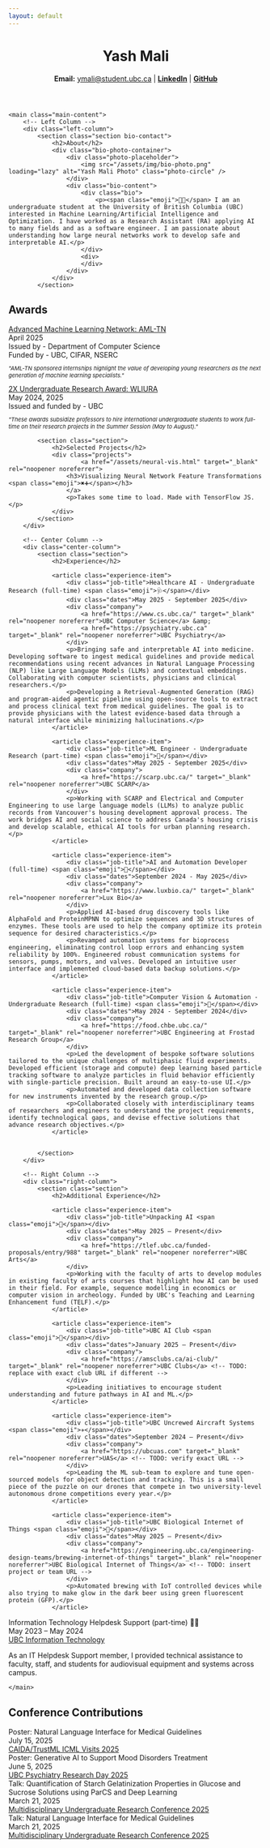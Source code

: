 ```yaml
---
layout: default
---
```

<div class="container">
    <header class="header">
        <h1>Yash Mali</h1>
        <strong>Email:</strong> <a href="mailto:ymali@student.ubc.ca">ymali@student.ubc.ca</a> | <a href="https://www.linkedin.com/in/yash-mali-ubc" target="_blank" rel="noopener noreferrer"><strong>LinkedIn</strong></a> | <a href="https://github.com/yashm8" target="_blank" rel="noopener noreferrer"><strong>GitHub</strong></a>
    </header>

    <main class="main-content">
        <!-- Left Column -->
        <div class="left-column">
            <section class="section bio-contact">
                <h2>About</h2>
                <div class="bio-photo-container">
                    <div class="photo-placeholder">
                        <img src="/assets/img/bio-photo.png" loading="lazy" alt="Yash Mali Photo" class="photo-circle" />
                    </div>
                    <div class="bio-content">
                        <div class="bio">
                            <p><span class="emoji">👋🏼</span> I am an undergraduate student at the University of British Columbia (UBC) interested in Machine Learning/Artificial Intelligence and Optimization. I have worked as a Research Assistant (RA) applying AI to many fields and as a software engineer. I am passionate about understanding how large neural networks work to develop safe and interpretable AI.</p>
                        </div>
                        <div>
                        </div>
                    </div>
                </div>
            </section>


<section class="section">
                <h2>Awards</h2>
                <article class="awards-item">
                    <div class="award-title">
                        <a href="https://amltn.cs.ubc.ca/people/undergraduate-research-awards" target="_blank" rel="noopener noreferrer">
                            Advanced Machine Learning Network: AML-TN
                        </a>
                    </div>
                    <div class="award-date">April 2025</div>
                    <div>Issued by - Department of Computer Science</div>
                    <div>Funded by - UBC, CIFAR, NSERC</div>
                    <p style="font-size: 11px; font-style: italic;">
                        "AML-TN sponsored internships highlight the value of developing young researchers as the next generation of machine learning specialists."
                    </p>
                </article>
                <article class="awards-item">
                    <div class="award-title">
                        <a href="https://students.ubc.ca/career/ubc-experiences/work-learn-international-undergraduate-research-awards/" target="_blank" rel="noopener noreferrer">
                            2X Undergraduate Research Award: WLIURA
                        </a>
                    </div>
                    <div class="award-date">May 2024, 2025</div>
                    <div>Issued and funded by - UBC</div>
                    <p style="font-size: 11px; font-style: italic;">
                        "These awards subsidize professors to hire international undergraduate students to work full-time on their research projects in the Summer Session (May to August)."
                    </p>
                </article>
            </section>

            <section class="section">
                <h2>Selected Projects</h2>
                <div class="projects">
                        <a href="/assets/neural-vis.html" target="_blank" rel="noopener noreferrer">
                    <h3>Visualizing Neural Network Feature Transformations <span class="emoji">✖️➕</span></h3>
                    </a>
                    <p>Takes some time to load. Made with TensorFlow JS.</p>
                </div>
            </section>
        </div>

        <!-- Center Column -->
        <div class="center-column">
            <section class="section">
                <h2>Experience</h2>

                <article class="experience-item">
                    <div class="job-title">Healthcare AI - Undergraduate Research (full-time) <span class="emoji">🩺</span></div>
                    <div class="dates">May 2025 - September 2025</div>
                    <div class="company">
                        <a href="https://www.cs.ubc.ca/" target="_blank" rel="noopener noreferrer">UBC Computer Science</a> &amp;
                        <a href="https://psychiatry.ubc.ca" target="_blank" rel="noopener noreferrer">UBC Psychiatry</a>
                    </div>
                    <p>Bringing safe and interpretable AI into medicine. Developing software to ingest medical guidelines and provide medical recommendations using recent advances in Natural Language Processing (NLP) like Large Language Models (LLMs) and contextual embeddings. Collaborating with computer scientists, physicians and clinical researchers.</p>
                    <p>Developing a Retrieval-Augmented Generation (RAG) and program-aided agentic pipeline using open-source tools to extract and process clinical text from medical guidelines. The goal is to provide physicians with the latest evidence-based data through a natural interface while minimizing hallucinations.</p>
                </article>

                <article class="experience-item">
                    <div class="job-title">ML Engineer - Undergraduate Research (part-time) <span class="emoji">🏡</span></div>
                    <div class="dates">May 2025 - September 2025</div>
                    <div class="company">
                        <a href="https://scarp.ubc.ca/" target="_blank" rel="noopener noreferrer">UBC SCARP</a>
                    </div>
                    <p>Working with SCARP and Electrical and Computer Engineering to use large language models (LLMs) to analyze public records from Vancouver's housing development approval process. The work bridges AI and social science to address Canada's housing crisis and develop scalable, ethical AI tools for urban planning research.</p>
                </article>

                <article class="experience-item">
                    <div class="job-title">AI and Automation Developer (full-time) <span class="emoji">🧬</span></div>
                    <div class="dates">September 2024 - May 2025</div>
                    <div class="company">
                        <a href="https://www.luxbio.ca/" target="_blank" rel="noopener noreferrer">Lux Bio</a>
                    </div>
                    <p>Applied AI-based drug discovery tools like AlphaFold and ProteinMPNN to optimize sequences and 3D structures of enzymes. These tools are used to help the company optimize its protein sequence for desired characteristics.</p>
                    <p>Revamped automation systems for bioprocess engineering, eliminating control loop errors and enhancing system reliability by 100%. Engineered robust communication systems for sensors, pumps, motors, and valves. Developed an intuitive user interface and implemented cloud-based data backup solutions.</p>
                </article>

                <article class="experience-item">
                    <div class="job-title">Computer Vision & Automation - Undergraduate Research (full-time) <span class="emoji">🔬</span></div>
                    <div class="dates">May 2024 - September 2024</div>
                    <div class="company">
                        <a href="https://food.chbe.ubc.ca/" target="_blank" rel="noopener noreferrer">UBC Engineering at Frostad Research Group</a>
                    </div>
                    <p>Led the development of bespoke software solutions tailored to the unique challenges of multiphasic fluid experiments. Developed efficient (storage and compute) deep learning based particle tracking software to analyze particles in fluid behavior efficiently with single-particle precision. Built around an easy-to-use UI.</p>
                    <p>Automated and developed data collection software for new instruments invented by the research group.</p>
                    <p>Collaborated closely with interdisciplinary teams of researchers and engineers to understand the project requirements, identify technological gaps, and devise effective solutions that advance research objectives.</p>
                </article>


            </section>
        </div>

        <!-- Right Column -->
        <div class="right-column">
            <section class="section">
                <h2>Additional Experience</h2>

                <article class="experience-item">
                    <div class="job-title">Unpacking AI <span class="emoji">🎨</span></div>
                    <div class="dates">May 2025 – Present</div>
                    <div class="company">
                        <a href="https://tlef.ubc.ca/funded-proposals/entry/988" target="_blank" rel="noopener noreferrer">UBC Arts</a>
                    </div>
                    <p>Working with the faculty of arts to develop modules in existing faculty of arts courses that highlight how AI can be used in their field. For example, sequence modelling in economics or computer vision in archeology. Funded by UBC's Teaching and Learning Enhancement fund (TELF).</p>
                </article>

                <article class="experience-item">
                    <div class="job-title">UBC AI Club <span class="emoji">🦾</span></div>
                    <div class="dates">January 2025 – Present</div>
                    <div class="company">
                        <a href="https://amsclubs.ca/ai-club/" target="_blank" rel="noopener noreferrer">UBC Clubs</a> <!-- TODO: replace with exact club URL if different -->
                    </div>
                    <p>Leading initiatives to encourage student understanding and future pathways in AI and ML.</p>
                </article>

                <article class="experience-item">
                    <div class="job-title">UBC Uncrewed Aircraft Systems <span class="emoji">✈️</span></div>
                    <div class="dates">September 2024 – Present</div>
                    <div class="company">
                        <a href="https://ubcuas.com" target="_blank" rel="noopener noreferrer">UAS</a> <!-- TODO: verify exact URL -->
                    </div>
                    <p>Leading the ML sub-team to explore and tune open-sourced models for object detection and tracking. This is a small piece of the puzzle on our drones that compete in two university-level autonomous drone competitions every year.</p>
                </article>

                <article class="experience-item">
                    <div class="job-title">UBC Biological Internet of Things <span class="emoji">🧬</span></div>
                    <div class="dates">May 2025 – Present</div>
                    <div class="company">
                        <a href="https://engineering.ubc.ca/engineering-design-teams/brewing-internet-of-things" target="_blank" rel="noopener noreferrer">UBC Biological Internet of Things</a> <!-- TODO: insert project or team URL -->
                    </div>
                    <p>Automated brewing with IoT controlled devices while also trying to make glow in the dark beer using green fluorescent protein (GFP).</p>
                </article>

   <article class="experience-item">
                    <div class="job-title">Information Technology Helpdesk Support (part-time) <span class="emoji">👨‍💻</span></div>
                    <div class="dates">May 2023 – May 2024</div>
                    <div class="company">
                        <a href="https://it.ubc.ca/" target="_blank" rel="noopener noreferrer">UBC Information Technology</a>
                    </div>
                    <p>As an IT Helpdesk Support member, I provided technical assistance to faculty, staff, and students for audiovisual equipment and systems across campus. </p>
                </article>
            </section>
        </div>

    </main>


<section class="section">
<h2>Conference Contributions</h2>

<article class="experience-item">
<div class="job-title">Poster: Natural Language Interface for Medical Guidelines</div>
<div class="dates">July 15, 2025</div>
<div class="company">
  <a href="https://caida.ubc.ca/event/poster-session-caidatrustml-2025-icml-visits" target="_blank" rel="noopener noreferrer">
    CAIDA/TrustML ICML Visits 2025
  </a>
</div>
</article>

<article class="experience-item">
<div class="job-title">Poster: Generative AI to Support Mood Disorders Treatment</div>
<div class="dates">June 5, 2025</div>
<div class="company">
  <a href="https://psychiatry.ubc.ca/2025-eposter-gallery/" target="_blank" rel="noopener noreferrer">
    UBC Psychiatry Research Day 2025
  </a>
</div>
</article>

<article class="experience-item">
<div class="job-title">Talk: Quantification of Starch Gelatinization Properties in Glucose and Sucrose Solutions using ParCS and Deep Learning</div>
<div class="dates">March 21, 2025</div>
<div class="company">
  <a href="https://students.ubc.ca/career/events-workshops/multidisciplinary-undergraduate-research-conference/" target="_blank" rel="noopener noreferrer">
    Multidisciplinary Undergraduate Research Conference 2025
  </a>
</div>
</article>

<article class="experience-item">
<div class="job-title">Talk: Natural Language Interface for Medical Guidelines</div>
<div class="dates">March 21, 2025</div>
<div class="company">
  <a href="https://students.ubc.ca/career/events-workshops/multidisciplinary-undergraduate-research-conference/" target="_blank" rel="noopener noreferrer">
    Multidisciplinary Undergraduate Research Conference 2025
  </a>
</div>
</article>
</section>
</div>
